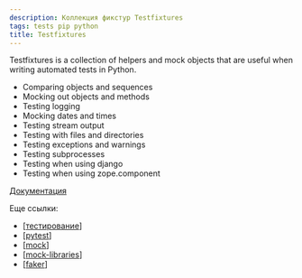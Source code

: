 ```yaml
---
description: Коллекция фикстур Testfixtures
tags: tests pip python
title: Testfixtures
---
```


Testfixtures is a collection of helpers and mock objects that are useful when writing automated tests in Python.

- Comparing objects and sequences
- Mocking out objects and methods
- Testing logging
- Mocking dates and times
- Testing stream output
- Testing with files and directories
- Testing exceptions and warnings
- Testing subprocesses
- Testing when using django
- Testing when using zope.component

[Документация](https://testfixtures.readthedocs.io/en/latest/)

Еще ссылки:

- [[тестирование]]
- [[pytest]]
- [[mock]]
- [[mock-libraries]]
- [[faker]]

[//begin]: # "Autogenerated link references for markdown compatibility"
[тестирование]: ../lists/%D1%82%D0%B5%D1%81%D1%82%D0%B8%D1%80%D0%BE%D0%B2%D0%B0%D0%BD%D0%B8%D0%B5 "Основные принципы тестровния"
[pytest]: pytest "Pytest"
[mock]: mock "Mock-тесты"
[mock-libraries]: mock-libraries "Либы для создания моков"
[faker]: faker "Faker - пакет для создания фейковых данных для тестов"
[//end]: # "Autogenerated link references"
[//begin]: # "Autogenerated link references for markdown compatibility"
[тестирование]: ../lists/тестирование "Основные принципы тестровния"
[pytest]: pytest "Pytest"
[mock]: mock "Mock-тесты"
[mock-libraries]: mock-libraries "Либы для создания моков"
[faker]: faker "Faker - пакет для создания фейковых данных для тестов"
[//end]: # "Autogenerated link references"